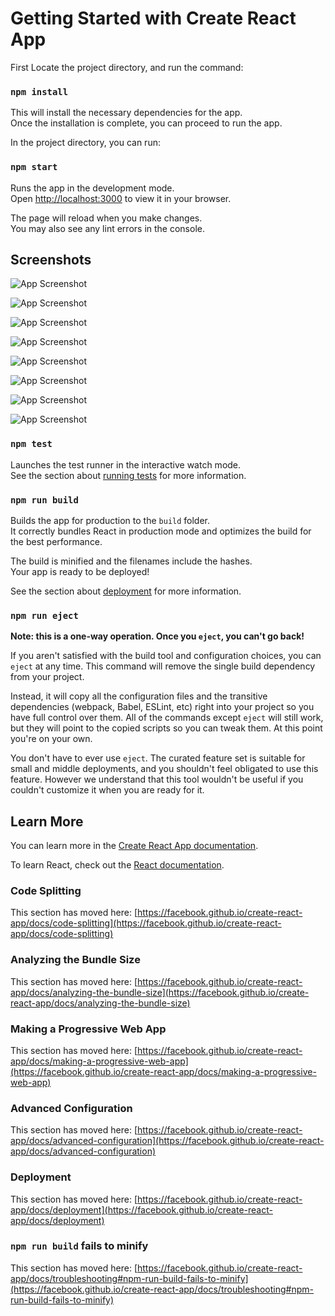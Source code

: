 # Getting Started with Create React App

First Locate the project directory, and run the command:

### `npm install`

This will install the necessary dependencies for the app.\
Once the installation is complete, you can proceed to run the app.


In the project directory, you can run:

### `npm start`

Runs the app in the development mode.\
Open [http://localhost:3000](http://localhost:3000) to view it in your browser.

The page will reload when you make changes.\
You may also see any lint errors in the console.

## Screenshots

![App Screenshot](https://res.cloudinary.com/dmbpxal0o/image/upload/v1690438158/git/react-redux/signup_gf2zgo.jpg)

![App Screenshot](https://res.cloudinary.com/dmbpxal0o/image/upload/v1690438155/git/react-redux/login_ybjtzm.jpg)

![App Screenshot](https://res.cloudinary.com/dmbpxal0o/image/upload/v1690438156/git/react-redux/user_profile_bbj5ih.jpg)

![App Screenshot](https://res.cloudinary.com/dmbpxal0o/image/upload/v1690438158/git/react-redux/user_update_ahknb0.jpg)

![App Screenshot](https://res.cloudinary.com/dmbpxal0o/image/upload/v1690438157/git/react-redux/admin_login_pktnbx.jpg)

![App Screenshot](https://res.cloudinary.com/dmbpxal0o/image/upload/v1690438157/git/react-redux/admin_home_qqkfgc.jpg)

![App Screenshot](https://res.cloudinary.com/dmbpxal0o/image/upload/v1690438156/git/react-redux/adminAdd_dbgm9m.jpg)

![App Screenshot](https://res.cloudinary.com/dmbpxal0o/image/upload/v1690438157/git/react-redux/admin_update_lcdao0.jpg)


### `npm test`

Launches the test runner in the interactive watch mode.\
See the section about [running tests](https://facebook.github.io/create-react-app/docs/running-tests) for more information.

### `npm run build`

Builds the app for production to the `build` folder.\
It correctly bundles React in production mode and optimizes the build for the best performance.

The build is minified and the filenames include the hashes.\
Your app is ready to be deployed!

See the section about [deployment](https://facebook.github.io/create-react-app/docs/deployment) for more information.

### `npm run eject`

**Note: this is a one-way operation. Once you `eject`, you can't go back!**

If you aren't satisfied with the build tool and configuration choices, you can `eject` at any time. This command will remove the single build dependency from your project.

Instead, it will copy all the configuration files and the transitive dependencies (webpack, Babel, ESLint, etc) right into your project so you have full control over them. All of the commands except `eject` will still work, but they will point to the copied scripts so you can tweak them. At this point you're on your own.

You don't have to ever use `eject`. The curated feature set is suitable for small and middle deployments, and you shouldn't feel obligated to use this feature. However we understand that this tool wouldn't be useful if you couldn't customize it when you are ready for it.

## Learn More

You can learn more in the [Create React App documentation](https://facebook.github.io/create-react-app/docs/getting-started).

To learn React, check out the [React documentation](https://reactjs.org/).

### Code Splitting

This section has moved here: [https://facebook.github.io/create-react-app/docs/code-splitting](https://facebook.github.io/create-react-app/docs/code-splitting)

### Analyzing the Bundle Size

This section has moved here: [https://facebook.github.io/create-react-app/docs/analyzing-the-bundle-size](https://facebook.github.io/create-react-app/docs/analyzing-the-bundle-size)

### Making a Progressive Web App

This section has moved here: [https://facebook.github.io/create-react-app/docs/making-a-progressive-web-app](https://facebook.github.io/create-react-app/docs/making-a-progressive-web-app)

### Advanced Configuration

This section has moved here: [https://facebook.github.io/create-react-app/docs/advanced-configuration](https://facebook.github.io/create-react-app/docs/advanced-configuration)

### Deployment

This section has moved here: [https://facebook.github.io/create-react-app/docs/deployment](https://facebook.github.io/create-react-app/docs/deployment)

### `npm run build` fails to minify

This section has moved here: [https://facebook.github.io/create-react-app/docs/troubleshooting#npm-run-build-fails-to-minify](https://facebook.github.io/create-react-app/docs/troubleshooting#npm-run-build-fails-to-minify)
